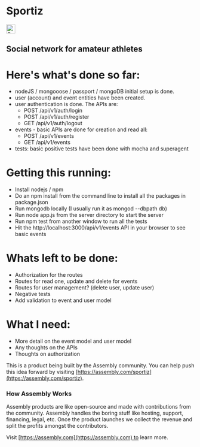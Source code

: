 # Sportiz

<a href="https://assembly.com/sportiz/bounties"><img src="https://asm-badger.herokuapp.com/sportiz/badges/tasks.svg" height="24px" alt="Open Tasks" /></a>

## Social network for amateur athletes

# Here's what's done so far:
+ nodeJS / mongooose / passport / mongoDB initial setup is done.
+ user (account) and event entities have been created.
+ user authentication is done. The APIs are:
    + POST /api/v1/auth/login
    + POST /api/v1/auth/register
    + GET /api/v1/auth/logout
+ events - basic APIs are done for creation and read all:
    + POST /api/v1/events
    + GET /api/v1/events
+ tests: basic positive tests have been done with mocha and superagent

# Getting this running:
+ Install nodejs / npm
+ Do an npm install from the command line to install all the packages in package.json
+ Run mongodb locally (I usually run it as mongod --dbpath db)
+ Run node app.js from the server directory to start the server
+ Run npm test from another window to run all the tests
+ Hit the http://localhost:3000/api/v1/events API in your browser to see basic events

# Whats left to be done:
+ Authorization for the routes
+ Routes for read one, update and delete for events
+ Routes for user management? (delete user, update user)
+ Negative tests 
+ Add validation to event and user model

# What I need:
+ More detail on the event model and user model
+ Any thoughts on the APIs
+ Thoughts on authorization


This is a product being built by the Assembly community. You can help push this idea forward by visiting [https://assembly.com/sportiz](https://assembly.com/sportiz).

### How Assembly Works

Assembly products are like open-source and made with contributions from the community. Assembly handles the boring stuff like hosting, support, financing, legal, etc. Once the product launches we collect the revenue and split the profits amongst the contributors.

Visit [https://assembly.com](https://assembly.com) to learn more.
